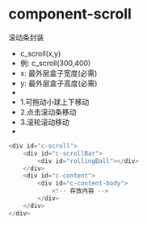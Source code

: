 # component-scroll
滚动条封装

* c_scroll(x,y)
* 例: c_scroll(300,400)
* x: 最外层盒子宽度(必需)
* y: 最外层盒子高度(必需)
* 
* 1.可拖动小球上下移动
* 2.点击滚动条移动
* 3.滚轮滚动移动
*
``` javascript
<div id="c-scroll">
	<div id="c-scrollBar">
		<div id="rollingBall"></div>
	</div>
	<div id="c-content">
		<div id="c-content-body">
			<!-- 存放内容 -->
		</div>
	</div>
</div>
```
